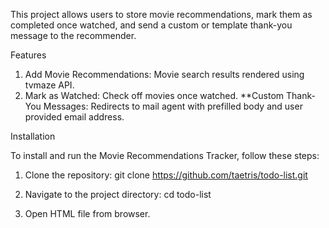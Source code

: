  This project allows users to store movie recommendations, mark them as completed once watched, and send a custom or template thank-you message to the recommender.

Features

1. Add Movie Recommendations: Movie search results rendered using tvmaze API.
2. Mark as Watched: Check off movies once watched.
**Custom Thank-You Messages: Redirects to mail agent with prefilled body and user provided email address.

Installation

To install and run the Movie Recommendations Tracker, follow these steps:

1. Clone the repository:
      git clone https://github.com/taetris/todo-list.git

2. Navigate to the project directory:
      cd todo-list
  
3. Open HTML file from browser.

